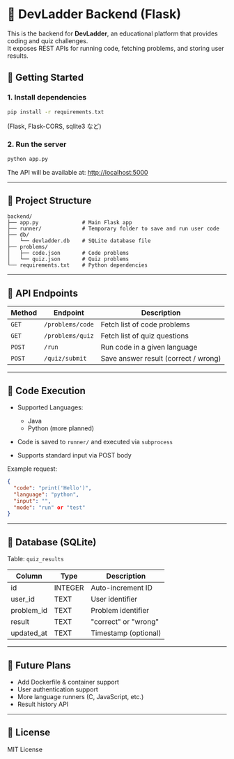 
# 🐍 DevLadder Backend (Flask)

This is the backend for **DevLadder**, an educational platform that provides coding and quiz challenges.  
It exposes REST APIs for running code, fetching problems, and storing user results.

## 🚀 Getting Started

### 1. Install dependencies

```bash
pip install -r requirements.txt
````

(Flask, Flask-CORS, sqlite3 など)

### 2. Run the server

```bash
python app.py
```

The API will be available at: [http://localhost:5000](http://localhost:5000)

---

## 📂 Project Structure

```
backend/
├── app.py              # Main Flask app
├── runner/             # Temporary folder to save and run user code
├── db/
│   └── devladder.db    # SQLite database file
├── problems/
│   ├── code.json       # Code problems
│   └── quiz.json       # Quiz problems
└── requirements.txt    # Python dependencies
```

---

## 🔌 API Endpoints

| Method | Endpoint         | Description                          |
| ------ | ---------------- | ------------------------------------ |
| `GET`  | `/problems/code` | Fetch list of code problems          |
| `GET`  | `/problems/quiz` | Fetch list of quiz questions         |
| `POST` | `/run`           | Run code in a given language         |
| `POST` | `/quiz/submit`   | Save answer result (correct / wrong) |

---

## 📄 Code Execution

* Supported Languages:

  * Java
  * Python (more planned)
* Code is saved to `runner/` and executed via `subprocess`
* Supports standard input via POST body

Example request:

```json
{
  "code": "print('Hello')",
  "language": "python",
  "input": "",
  "mode": "run" or "test"
}
```

---

## 🧠 Database (SQLite)

Table: `quiz_results`

| Column      | Type    | Description          |
| ----------- | ------- | -------------------- |
| id          | INTEGER | Auto-increment ID    |
| user\_id    | TEXT    | User identifier      |
| problem\_id | TEXT    | Problem identifier   |
| result      | TEXT    | "correct" or "wrong" |
| updated\_at | TEXT    | Timestamp (optional) |

---

## 📌 Future Plans

* Add Dockerfile & container support
* User authentication support
* More language runners (C, JavaScript, etc.)
* Result history API

---

## 📃 License

MIT License
